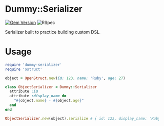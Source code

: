 # Dummy::Serializer
[![Gem Version](https://badge.fury.io/rb/dummy-serializer.svg)](https://badge.fury.io/rb/dummy-serializer)
![RSpec](https://github.com/WojciechKo/dummy-serializer/workflows/RSpec/badge.svg?branch=master)

Serializer built to practice building custom DSL.

# Usage

```ruby
require 'dummy-serializer'
require 'ostruct'

object = OpenStruct.new(id: 123, name: 'Ruby', age: 27)

class ObjectSerializer < Dummy::Serializer
  attribute :id
  attribute :display_name do
    "#{object.name} - #{object.age}"
  end
end

ObjectSerializer.new(object).serialize # { id: 123, display_name: 'Ruby - 27' }
```
